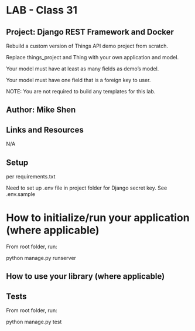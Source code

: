 # LAB - Class 31

## Project: Django REST Framework and Docker

Rebuild a custom version of Things API demo project from scratch.

Replace things_project and Thing with your own application and model.

Your model must have at least as many fields as demo’s model.

Your model must have one field that is a foreign key to user.

NOTE: You are not required to build any templates for this lab.

## Author: Mike Shen

## Links and Resources
N/A 

##  Setup
per requirements.txt

Need to set up .env file in project folder for Django secret key.  See .env.sample

# How to initialize/run your application (where applicable)

From root folder, run:

python manage.py runserver

## How to use your library (where applicable)

## Tests

From root folder, run:

python manage.py test

